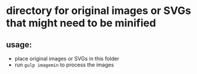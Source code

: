 # directory for original images or SVGs that might need to be minified

## usage:
* place original images or SVGs in this folder
* run `gulp imagemin` to process the images
